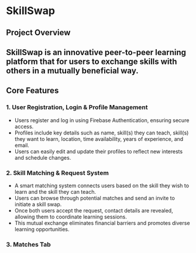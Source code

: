 # SkillSwap

## Project Overview

SkillSwap is an innovative peer-to-peer learning platform that for users to exchange skills with others in a mutually beneficial way. 
---

## Core Features

### 1. User Registration, Login & Profile Management

- Users register and log in using Firebase Authentication, ensuring secure access.
- Profiles include key details such as name, skill(s) they can teach, skill(s) they want to learn, location, time availability, years of experience, and email.
- Users can easily edit and update their profiles to reflect new interests and schedule changes.

### 2. Skill Matching & Request System

- A smart matching system connects users based on the skill they wish to learn and the skill they can teach.
- Users can browse through potential matches and send an invite to initiate a skill swap.
- Once both users accept the request, contact details are revealed, allowing them to coordinate learning sessions.
- This mutual exchange eliminates financial barriers and promotes diverse learning opportunities.

### 3. Matches Tab

- **Pending Matches:** Displays users who have requested to swap skills with you but are awaiting your response.
- **Accepted Matches:** Shows users with whom you’ve successfully completed a skill swap.
- Users can accept or reject invites directly within the interface, ensuring an intuitive and seamless user experience.

### 4. Reviews & Ratings

- After successfully completing a skill swap, users can review and rate their learning experience.
- Reviews include:
  - The matched user’s name
  - A short written message describing the experience
  - A rating on a scale of 1-5
- This feature fosters a trust-based environment, ensuring quality exchanges and improving user credibility over time.

### 5. Blog & Discussion Threads

- Users can create blog posts by selecting a topic, adding relevant tags, and writing a detailed description.
- The blog serves as a discussion forum where users can engage in meaningful conversations.
- Other users can comment, ask questions, and contribute to ongoing discussions, making it a space for continuous knowledge sharing beyond direct skill swaps.
- Future improvements will focus on making the blog more descriptive to facilitate better engagement.

---
## System Demo

[System Demo](https://drive.google.com/file/d/1yL1SgeJELrHjcvZrw03fNm_wc5tyfGZb/view?usp=sharing)

## How to Run the Project

### Install dependencies

```bash
npm i
cd client
npm i
cd ..

yarn dev


